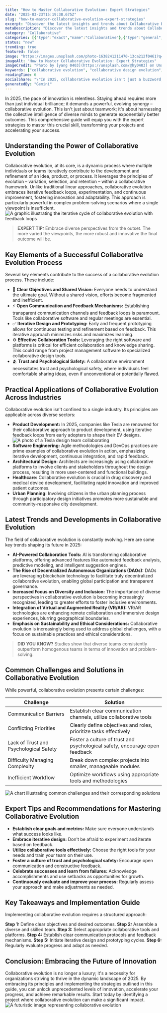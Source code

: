 ```yaml
---
title: "How to Master Collaborative Evolution: Expert Strategies"
date: "2025-03-23T15:19:38.675Z"
slug: "how-to-master-collaborative-evolution-expert-strategies"
excerpt: "Discover the latest insights and trends about Collaborative Evolution. This comprehensive guide covers everything you need to know about Collaborative Evolution in 2025."
metaDescription: "Discover the latest insights and trends about Collaborative Evolution. This comprehensive guide covers everything you need to know about Collaborative Evol..."
category: "Collaborative"
categories: [{"type":"exact","name":"Collaborative"},{"type":"general","name":"Open Source"},{"type":"medium","name":"Software Engineering"},{"type":"specific","name":"Version Control"},{"type":"niche","name":"Git branching"}]
status: "new"
trending: true
featured: false
image: "https://images.unsplash.com/photo-1638241211470-13ca212f0461?q=85&w=1200&fit=max&fm=webp&auto=compress"
imageAlt: "How to Master Collaborative Evolution: Expert Strategies"
imageCredit: "Photo by [yang 0403](https://unsplash.com/@hy0403) on Unsplash"
keywords: ["collaborative evolution", "collaborative design evolution", "co-evolutionary design", "evolutionary design process", "collaborative innovation", "open innovation evolution", "collaborative product development", "evolutionary algorithms collaboration", "collaborative evolution software", "best collaborative evolution tools"]
readingTime: 6
socialShare: "\"In 2025, collaborative evolution isn't just a buzzword; it's the engine of innovation.  Mastering it means unlocking exponential growth and outpacing the competition.\""
generatedBy: "Gemini"
---
```




In 2025, the pace of innovation is relentless.  Staying ahead requires more than just individual brilliance; it demands a powerful, evolving synergy – collaborative evolution. This isn't just about teamwork; it's about harnessing the collective intelligence of diverse minds to generate exponentially better outcomes. This comprehensive guide will equip you with the expert strategies to master this crucial skill, transforming your projects and accelerating your success.

## Understanding the Power of Collaborative Evolution

Collaborative evolution, at its core, is a dynamic process where multiple individuals or teams iteratively contribute to the development and refinement of an idea, product, or process. It leverages the principles of evolution – variation, selection, and retention – within a collaborative framework.  Unlike traditional linear approaches, collaborative evolution embraces iterative feedback loops, experimentation, and continuous improvement, fostering innovation and adaptability. This approach is particularly powerful in complex problem-solving scenarios where a single viewpoint is insufficient. ![A graphic illustrating the iterative cycle of collaborative evolution with feedback loops](https://images.unsplash.com/photo-1624620178246-011ab2e9f0f3?q=85&w=1200&fit=max&fm=webp&auto=compress)

> **EXPERT TIP:**  Embrace diverse perspectives from the outset. The more varied the viewpoints, the more robust and innovative the final outcome will be.

## Key Elements of a Successful Collaborative Evolution Process

Several key elements contribute to the success of a collaborative evolution process.  These include:

* 🔑 **Clear Objectives and Shared Vision:**  Everyone needs to understand the ultimate goal.  Without a shared vision, efforts become fragmented and inefficient.
* ⚡ **Open Communication and Feedback Mechanisms:**  Establishing transparent communication channels and feedback loops is paramount.  Tools like collaborative software and regular meetings are essential.
* ✅ **Iterative Design and Prototyping:**  Early and frequent prototyping allows for continuous testing and refinement based on feedback.  This iterative approach minimizes risks and maximizes learning.
* ⚙️ **Effective Collaboration Tools:** Leveraging the right software and platforms is critical for efficient collaboration and knowledge sharing.  This could range from project management software to specialized collaborative design tools.
* 🫂 **Trust and Psychological Safety:**  A collaborative environment necessitates trust and psychological safety, where individuals feel comfortable sharing ideas, even if unconventional or potentially flawed.

##  Practical Applications of Collaborative Evolution Across Industries

Collaborative evolution isn't confined to a single industry. Its principles are applicable across diverse sectors:

* **Product Development:**  In 2025, companies like Tesla are renowned for their collaborative approach to product development, using iterative feedback loops from early adopters to shape their EV designs. ![A photo of a Tesla design team collaborating](https://images.unsplash.com/photo-1711024106249-414f72740f16?q=85&w=1200&fit=max&fm=webp&auto=compress)
* **Software Engineering:**  Agile methodologies and DevOps practices are prime examples of collaborative evolution in action, emphasizing iterative development, continuous integration, and rapid feedback.
* **Architectural Design:**  Architects are increasingly using collaborative platforms to involve clients and stakeholders throughout the design process, resulting in more user-centered and functional buildings.
* **Healthcare:**  Collaborative evolution is crucial in drug discovery and medical device development, facilitating rapid innovation and improved patient outcomes.
* **Urban Planning:**  Involving citizens in the urban planning process through participatory design initiatives promotes more sustainable and community-responsive city development.

## Latest Trends and Developments in Collaborative Evolution

The field of collaborative evolution is constantly evolving.  Here are some key trends shaping its future in 2025:

* **AI-Powered Collaboration Tools:**  AI is transforming collaborative platforms, offering advanced features like automated feedback analysis, predictive modeling, and intelligent suggestion engines.
* **The Rise of Decentralized Autonomous Organizations (DAOs):** DAOs are leveraging blockchain technology to facilitate truly decentralized collaborative evolution, enabling global participation and transparent governance.
* **Increased Focus on Diversity and Inclusion:**  The importance of diverse perspectives in collaborative evolution is becoming increasingly recognized, leading to greater efforts to foster inclusive environments.
* **Integration of Virtual and Augmented Reality (VR/AR):** VR/AR technologies are enhancing remote collaboration and immersive design experiences, blurring geographical boundaries.
* **Emphasis on Sustainability and Ethical Considerations:**  Collaborative evolution is increasingly being used to address global challenges, with a focus on sustainable practices and ethical considerations.

> **DID YOU KNOW?**  Studies show that diverse teams consistently outperform homogenous teams in terms of innovation and problem-solving.

## Common Challenges and Solutions in Collaborative Evolution

While powerful, collaborative evolution presents certain challenges:

| Challenge                     | Solution                                                              |
|------------------------------|-------------------------------------------------------------------------|
| Communication Barriers        | Establish clear communication channels, utilize collaborative tools     |
| Conflicting Priorities         | Clearly define objectives and roles, prioritize tasks effectively       |
| Lack of Trust and Psychological Safety | Foster a culture of trust and psychological safety, encourage open feedback |
| Difficulty Managing Complexity | Break down complex projects into smaller, manageable modules           |
| Inefficient Workflow           | Optimize workflows using appropriate tools and methodologies             |

![A chart illustrating common challenges and their corresponding solutions](https://images.unsplash.com/photo-1638241211470-13ca212f0461?q=85&w=1200&fit=max&fm=webp&auto=compress)

## Expert Tips and Recommendations for Mastering Collaborative Evolution

* **Establish clear goals and metrics:**  Make sure everyone understands what success looks like.
* **Embrace iterative design:**  Don't be afraid to experiment and iterate based on feedback.
* **Utilize collaborative tools effectively:**  Choose the right tools for your needs and train your team on their use.
* **Foster a culture of trust and psychological safety:**  Encourage open communication and constructive feedback.
* **Celebrate successes and learn from failures:**  Acknowledge accomplishments and use setbacks as opportunities for growth.
* **Continuously evaluate and improve your process:**  Regularly assess your approach and make adjustments as needed.

## Key Takeaways and Implementation Guide

Implementing collaborative evolution requires a structured approach:

**Step 1:** Define clear objectives and desired outcomes.
**Step 2:** Assemble a diverse and skilled team.
**Step 3:** Select appropriate collaborative tools and platforms.
**Step 4:** Establish clear communication protocols and feedback mechanisms.
**Step 5:** Initiate iterative design and prototyping cycles.
**Step 6:** Regularly evaluate progress and adapt as needed.

## Conclusion: Embracing the Future of Innovation

Collaborative evolution is no longer a luxury; it's a necessity for organizations striving to thrive in the dynamic landscape of 2025. By embracing its principles and implementing the strategies outlined in this guide, you can unlock unprecedented levels of innovation, accelerate your progress, and achieve remarkable results.  Start today by identifying a project where collaborative evolution can make a significant impact.  ![A futuristic image representing collaborative evolution](https://images.unsplash.com/photo-1660209336030-ea4d2d0e0412?q=85&w=1200&fit=max&fm=webp&auto=compress)

